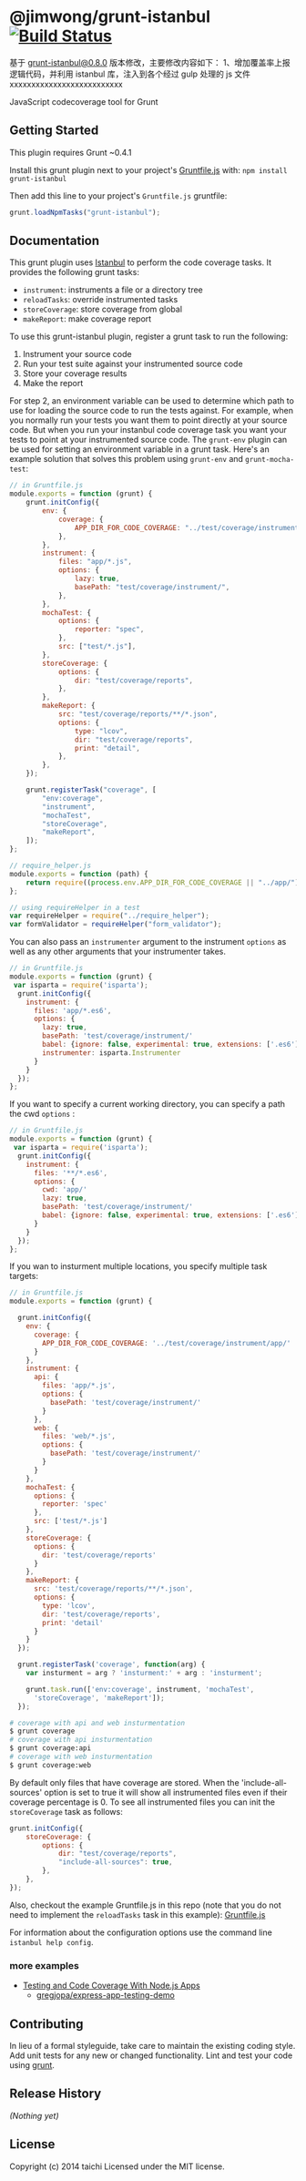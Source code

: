 # @jimwong/grunt-istanbul [![Build Status](https://travis-ci.org/taichi/grunt-istanbul.png)](https://travis-ci.org/taichi/grunt-istanbul)

基于 grunt-istanbul@0.8.0 版本修改，主要修改内容如下：
1、增加覆盖率上报逻辑代码，并利用 istanbul 库，注入到各个经过 gulp 处理的 js 文件 xxxxxxxxxxxxxxxxxxxxxxxxxx

JavaScript codecoverage tool for Grunt

## Getting Started

This plugin requires Grunt ~0.4.1

Install this grunt plugin next to your project's [Gruntfile.js][getting_started] with: `npm install grunt-istanbul`

Then add this line to your project's `Gruntfile.js` gruntfile:

```javascript
grunt.loadNpmTasks("grunt-istanbul");
```

[grunt]: https://github.com/cowboy/grunt
[getting_started]: https://github.com/cowboy/grunt/blob/master/docs/getting_started.md

## Documentation

This grunt plugin uses [Istanbul](https://github.com/gotwarlost/istanbul) to perform the code coverage tasks.
It provides the following grunt tasks:

-   `instrument`: instruments a file or a directory tree
-   `reloadTasks`: override instrumented tasks
-   `storeCoverage`: store coverage from global
-   `makeReport`: make coverage report

To use this grunt-istanbul plugin, register a grunt task to run the following:

1. Instrument your source code
2. Run your test suite against your instrumented source code
3. Store your coverage results
4. Make the report

For step 2, an environment variable can be used to determine which path to use for loading
the source code to run the tests against. For example, when you normally run your tests you
want them to point directly at your source code. But when you run your instanbul code coverage
task you want your tests to point at your instrumented source code. The `grunt-env` plugin
can be used for setting an environment variable in a grunt task. Here's an example solution
that solves this problem using `grunt-env` and `grunt-mocha-test`:

```javascript
// in Gruntfile.js
module.exports = function (grunt) {
	grunt.initConfig({
		env: {
			coverage: {
				APP_DIR_FOR_CODE_COVERAGE: "../test/coverage/instrument/app/",
			},
		},
		instrument: {
			files: "app/*.js",
			options: {
				lazy: true,
				basePath: "test/coverage/instrument/",
			},
		},
		mochaTest: {
			options: {
				reporter: "spec",
			},
			src: ["test/*.js"],
		},
		storeCoverage: {
			options: {
				dir: "test/coverage/reports",
			},
		},
		makeReport: {
			src: "test/coverage/reports/**/*.json",
			options: {
				type: "lcov",
				dir: "test/coverage/reports",
				print: "detail",
			},
		},
	});

	grunt.registerTask("coverage", [
		"env:coverage",
		"instrument",
		"mochaTest",
		"storeCoverage",
		"makeReport",
	]);
};
```

```javascript
// require_helper.js
module.exports = function (path) {
	return require((process.env.APP_DIR_FOR_CODE_COVERAGE || "../app/") + path);
};
```

```javascript
// using requireHelper in a test
var requireHelper = require("../require_helper");
var formValidator = requireHelper("form_validator");
```

You can also pass an `instrumenter` argument to the instrument `options` as well as any other arguments that your instrumenter takes.

```javascript
// in Gruntfile.js
module.exports = function (grunt) {
 var isparta = require('isparta');
  grunt.initConfig({
    instrument: {
      files: 'app/*.es6',
      options: {
        lazy: true,
        basePath: 'test/coverage/instrument/'
        babel: {ignore: false, experimental: true, extensions: ['.es6']},
        instrumenter: isparta.Instrumenter
      }
    }
  });
};

```

If you want to specify a current working directory, you can specify a path the cwd `options` :

```javascript
// in Gruntfile.js
module.exports = function (grunt) {
 var isparta = require('isparta');
  grunt.initConfig({
    instrument: {
      files: '**/*.es6',
      options: {
        cwd: 'app/'
        lazy: true,
        basePath: 'test/coverage/instrument/'
        babel: {ignore: false, experimental: true, extensions: ['.es6']}
      }
    }
  });
};

```

If you wan to insturment multiple locations, you specify multiple task targets:

```javascript
// in Gruntfile.js
module.exports = function (grunt) {

  grunt.initConfig({
    env: {
      coverage: {
        APP_DIR_FOR_CODE_COVERAGE: '../test/coverage/instrument/app/'
      }
    },
    instrument: {
      api: {
        files: 'app/*.js',
        options: {
          basePath: 'test/coverage/instrument/'
        }
      },
      web: {
        files: 'web/*.js',
        options: {
          basePath: 'test/coverage/instrument/'
        }
      }
    },
    mochaTest: {
      options: {
        reporter: 'spec'
      },
      src: ['test/*.js']
    },
    storeCoverage: {
      options: {
        dir: 'test/coverage/reports'
      }
    },
    makeReport: {
      src: 'test/coverage/reports/**/*.json',
      options: {
        type: 'lcov',
        dir: 'test/coverage/reports',
        print: 'detail'
      }
    }
  });

  grunt.registerTask('coverage', function(arg) {
    var insturment = arg ? 'insturment:' + arg : 'insturment';

    grunt.task.run(['env:coverage', instrument, 'mochaTest',
      'storeCoverage', 'makeReport']);
  });
```

```bash
# coverage with api and web insturmentation
$ grunt coverage
# coverage with api insturmentation
$ grunt coverage:api
# coverage with web insturmentation
$ grunt coverage:web
```

By default only files that have coverage are stored. When the 'include-all-sources' option is set to true it will show all instrumented files even if their coverage percentage is 0. To see all instrumented files you can init the `storeCoverage` task as follows:

```javascript
grunt.initConfig({
	storeCoverage: {
		options: {
			dir: "test/coverage/reports",
			"include-all-sources": true,
		},
	},
});
```

Also, checkout the example Gruntfile.js in this repo (note that you do not need to implement the
`reloadTasks` task in this example):
[Gruntfile.js](https://github.com/taichi/grunt-istanbul/blob/master/Gruntfile.js#69)

For information about the configuration options use the command line `istanbul help config`.

### more examples

-   [Testing and Code Coverage With Node.js Apps](http://www.gregjopa.com/2014/02/testing-and-code-coverage-with-node-js-apps/)
    -   [gregjopa/express-app-testing-demo](https://github.com/gregjopa/express-app-testing-demo)

## Contributing

In lieu of a formal styleguide, take care to maintain the existing coding style. Add unit tests for any new or changed functionality. Lint and test your code using [grunt][grunt].

## Release History

_(Nothing yet)_

## License

Copyright (c) 2014 taichi
Licensed under the MIT license.
